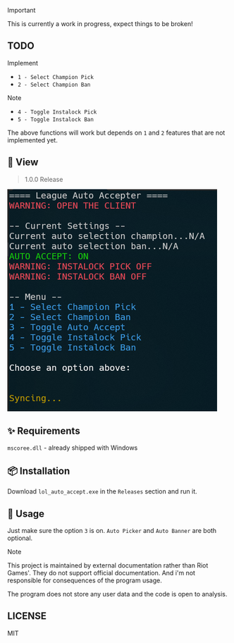 > [!IMPORTANT]
> This is currently a work in progress, expect things to be broken!

## TODO

Implement
- `1 - Select Champion Pick`
- `2 - Select Champion Ban`

> [!NOTE]
> - `4 - Toggle Instalock Pick`
> - `5 - Toggle Instalock Ban`
> 
> The above functions will work but depends on `1` and `2` features that are not implemented yet.

## 🌅 View 

> 1.0.0 Release
> 
![](img/current-view.png)


## ✨ Requirements
`mscoree.dll` - already shipped with Windows

## 📦 Installation

Download `lol_auto_accept.exe` in the `Releases` section and run it.

## 🚀 Usage

Just make sure the option `3` is on. `Auto Picker` and `Auto Banner` are both optional.

>[!NOTE]
> This project is maintained by external documentation rather than Riot Games'. They do not support official documentation. And i'm not responsible for consequences of the program usage.
>
> The program does not store any user data and the code is open to analysis.

## LICENSE

MIT